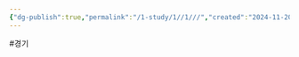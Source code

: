 ```yaml
---
{"dg-publish":true,"permalink":"/1-study/1//1///","created":"2024-11-20T21:02:27.012+09:00","updated":"2025-06-03T20:07:19.660+09:00"}
---
```


#경기 
